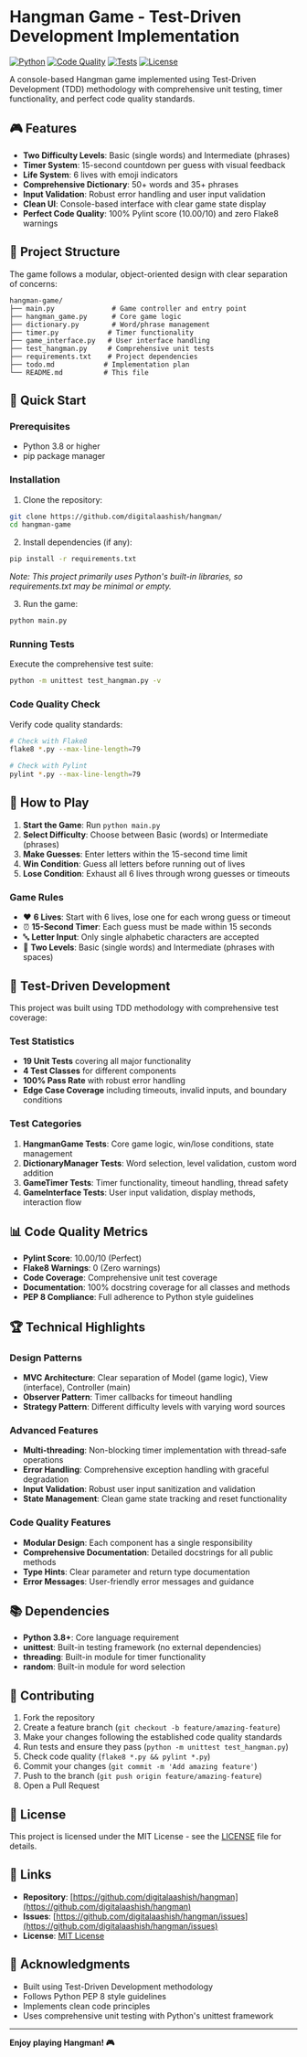 # Hangman Game - Test-Driven Development Implementation

[![Python](https://img.shields.io/badge/Python-3.8%2B-blue.svg)](https://python.org)
[![Code Quality](https://img.shields.io/badge/Pylint-10.00%2F10-brightgreen.svg)](https://pylint.org)
[![Tests](https://img.shields.io/badge/Tests-19%20Passed-brightgreen.svg)](https://docs.python.org/3/library/unittest.html)
[![License](https://img.shields.io/badge/License-MIT-yellow.svg)](LICENSE)

A console-based Hangman game implemented using Test-Driven Development (TDD) methodology with comprehensive unit testing, timer functionality, and perfect code quality standards.

## 🎮 Features

- **Two Difficulty Levels**: Basic (single words) and Intermediate (phrases)
- **Timer System**: 15-second countdown per guess with visual feedback
- **Life System**: 6 lives with emoji indicators
- **Comprehensive Dictionary**: 50+ words and 35+ phrases
- **Input Validation**: Robust error handling and user input validation
- **Clean UI**: Console-based interface with clear game state display
- **Perfect Code Quality**: 100% Pylint score (10.00/10) and zero Flake8 warnings

## 📁 Project Structure

The game follows a modular, object-oriented design with clear separation of concerns:

```
hangman-game/
├── main.py              # Game controller and entry point
├── hangman_game.py      # Core game logic
├── dictionary.py        # Word/phrase management
├── timer.py            # Timer functionality
├── game_interface.py   # User interface handling
├── test_hangman.py     # Comprehensive unit tests
├── requirements.txt    # Project dependencies
├── todo.md            # Implementation plan
└── README.md          # This file
```

## 🚀 Quick Start

### Prerequisites

- Python 3.8 or higher
- pip package manager

### Installation

1. Clone the repository:
```bash
git clone https://github.com/digitalaashish/hangman/
cd hangman-game
```

2. Install dependencies (if any):
```bash
pip install -r requirements.txt
```
*Note: This project primarily uses Python's built-in libraries, so requirements.txt may be minimal or empty.*

3. Run the game:
```bash
python main.py
```

### Running Tests

Execute the comprehensive test suite:
```bash
python -m unittest test_hangman.py -v
```

### Code Quality Check

Verify code quality standards:
```bash
# Check with Flake8
flake8 *.py --max-line-length=79

# Check with Pylint
pylint *.py --max-line-length=79
```

## 🎯 How to Play

1. **Start the Game**: Run `python main.py`
2. **Select Difficulty**: Choose between Basic (words) or Intermediate (phrases)
3. **Make Guesses**: Enter letters within the 15-second time limit
4. **Win Condition**: Guess all letters before running out of lives
5. **Lose Condition**: Exhaust all 6 lives through wrong guesses or timeouts

### Game Rules

- ❤️ **6 Lives**: Start with 6 lives, lose one for each wrong guess or timeout
- ⏰ **15-Second Timer**: Each guess must be made within 15 seconds
- 🔤 **Letter Input**: Only single alphabetic characters are accepted
- 🎯 **Two Levels**: Basic (single words) and Intermediate (phrases with spaces)

## 🧪 Test-Driven Development

This project was built using TDD methodology with comprehensive test coverage:

### Test Statistics
- **19 Unit Tests** covering all major functionality
- **4 Test Classes** for different components
- **100% Pass Rate** with robust error handling
- **Edge Case Coverage** including timeouts, invalid inputs, and boundary conditions

### Test Categories
1. **HangmanGame Tests**: Core game logic, win/lose conditions, state management
2. **DictionaryManager Tests**: Word selection, level validation, custom word addition
3. **GameTimer Tests**: Timer functionality, timeout handling, thread safety
4. **GameInterface Tests**: User input validation, display methods, interaction flow

## 📊 Code Quality Metrics

- **Pylint Score**: 10.00/10 (Perfect)
- **Flake8 Warnings**: 0 (Zero warnings)
- **Code Coverage**: Comprehensive unit test coverage
- **Documentation**: 100% docstring coverage for all classes and methods
- **PEP 8 Compliance**: Full adherence to Python style guidelines

## 🏆 Technical Highlights

### Design Patterns
- **MVC Architecture**: Clear separation of Model (game logic), View (interface), Controller (main)
- **Observer Pattern**: Timer callbacks for timeout handling
- **Strategy Pattern**: Different difficulty levels with varying word sources

### Advanced Features
- **Multi-threading**: Non-blocking timer implementation with thread-safe operations
- **Error Handling**: Comprehensive exception handling with graceful degradation
- **Input Validation**: Robust user input sanitization and validation
- **State Management**: Clean game state tracking and reset functionality

### Code Quality Features
- **Modular Design**: Each component has a single responsibility
- **Comprehensive Documentation**: Detailed docstrings for all public methods
- **Type Hints**: Clear parameter and return type documentation
- **Error Messages**: User-friendly error messages and guidance

## 📚 Dependencies

- **Python 3.8+**: Core language requirement
- **unittest**: Built-in testing framework (no external dependencies)
- **threading**: Built-in module for timer functionality
- **random**: Built-in module for word selection

## 🤝 Contributing

1. Fork the repository
2. Create a feature branch (`git checkout -b feature/amazing-feature`)
3. Make your changes following the established code quality standards
4. Run tests and ensure they pass (`python -m unittest test_hangman.py`)
5. Check code quality (`flake8 *.py && pylint *.py`)
6. Commit your changes (`git commit -m 'Add amazing feature'`)
7. Push to the branch (`git push origin feature/amazing-feature`)
8. Open a Pull Request

## 📄 License

This project is licensed under the MIT License - see the [LICENSE](https://github.com/digitalaashish/hangman/blob/main/LICENSE) file for details.

## 🔗 Links

- **Repository**: [https://github.com/digitalaashish/hangman](https://github.com/digitalaashish/hangman)
- **Issues**: [https://github.com/digitalaashish/hangman/issues](https://github.com/digitalaashish/hangman/issues)
- **License**: [MIT License](https://github.com/digitalaashish/hangman/blob/main/LICENSE)

## 🙏 Acknowledgments

- Built using Test-Driven Development methodology
- Follows Python PEP 8 style guidelines
- Implements clean code principles
- Uses comprehensive unit testing with Python's unittest framework

---

**Enjoy playing Hangman! 🎮**

